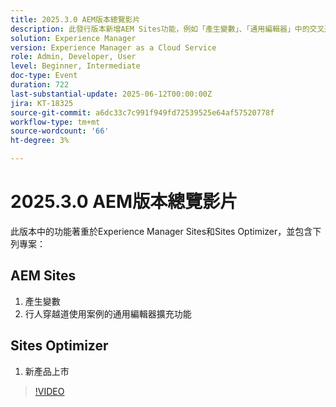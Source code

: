```yaml
---
title: 2025.3.0 AEM版本總覽影片
description: 此發行版本新增AEM Sites功能，例如「產生變數」、「通用編輯器」中的交叉通路支援，以及Sites Optimizer中的新產品啟動。
solution: Experience Manager
version: Experience Manager as a Cloud Service
role: Admin, Developer, User
level: Beginner, Intermediate
doc-type: Event
duration: 722
last-substantial-update: 2025-06-12T00:00:00Z
jira: KT-18325
source-git-commit: a6dc33c7c991f949fd72539525e64af57520778f
workflow-type: tm+mt
source-wordcount: '66'
ht-degree: 3%

---
```



# 2025.3.0 AEM版本總覽影片

此版本中的功能著重於Experience Manager Sites和Sites Optimizer，並包含下列專案：

## AEM Sites

1. 產生變數
1. 行人穿越道使用案例的通用編輯器擴充功能

## Sites Optimizer

1. 新產品上市

>[!VIDEO](https://video.tv.adobe.com/v/3463876/?learn=on&enablevpops&captions=chi_hant)
